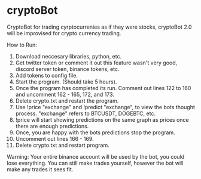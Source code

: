 # cryptoBot
CryptoBot for trading cyrptocurrenies as if they were stocks, cryptoBot 2.0 will be improvised for crypto currency trading. 

How to Run:
1. Download neccesary libraries, python, etc.
2. Get twitter token or comment it out this feature wasn't very good, discord server token, binance tokens, etc.
3. Add tokens to config file.
4. Start the program. (Should take 5 hours).
5. Once the program has completed its run. Comment out lines 122 to 160 and uncomment 162 - 165, 172, and 173.
6. Delete crypto.txt and restart the program. 
7. Use !price "exchange" and !predict "exchange", to view the bots thought process. "exchange" refers to BTCUSDT, DOGEBTC, etc.
8. !price will start showing predictions on the same graph as prices once there are enough predictions.
9. Once, you are happy with the bots predictions stop the program.
10. Uncomment out lines 166 - 169.
11. Delete crypto.txt and restart program.

Warning: Your entire binance account will be used by the bot, you could lose everything. You can still make trades yourself, however the bot will make any trades it sees fit.
